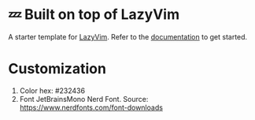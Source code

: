 # 💤 Built on top of LazyVim

A starter template for [LazyVim](https://github.com/LazyVim/LazyVim).
Refer to the [documentation](https://lazyvim.github.io/installation) to get started.

# Customization

1. Color hex: #232436
2. Font JetBrainsMono Nerd Font. Source: https://www.nerdfonts.com/font-downloads
